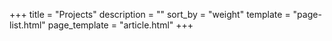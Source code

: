 +++
title = "Projects"
description = ""
sort_by = "weight"
template = "page-list.html"
page_template = "article.html"
+++

